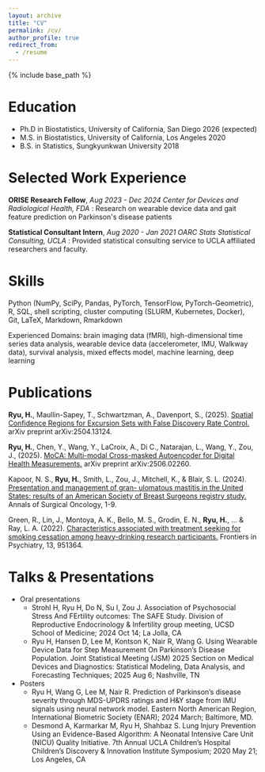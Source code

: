 ```yaml
---
layout: archive
title: "CV"
permalink: /cv/
author_profile: true
redirect_from:
  - /resume
---
```


{% include base_path %}

Education
======

* Ph.D in Biostatistics, University of California, San Diego 2026 (expected)
* M.S. in Biostatistics, University of California, Los Angeles 2020
* B.S. in Statistics, Sungkyunkwan University 2018

Selected Work Experience
======

**ORISE Research Fellow**, *Aug 2023 - Dec 2024*
*Center for Devices and Radiological Health, FDA*
: Research on wearable device data and gait feature prediction on Parkinson's disease patients


**Statistical Consultant Intern**, *Aug 2020 - Jan 2021*
*OARC Stats Statistical Consulting, UCLA*
: Provided statistical consulting service to UCLA affiliated researchers and faculty.

Skills
======

Python (NumPy, SciPy, Pandas, PyTorch, TensorFlow, PyTorch-Geometric), R, SQL, shell scripting, cluster computing (SLURM, Kubernetes, Docker), Git, LaTeX, Markdown, Rmarkdown 


Experienced Domains: brain imaging data (fMRI), high-dimensional time series data analysis, wearable device data (accelerometer, IMU, Walkway data), survival analysis, mixed effects model, machine learning, deep learning


Publications
======

**Ryu, H.**, Maullin-Sapey, T., Schwartzman, A., Davenport, S., (2025). [Spatial Confidence Regions for Excursion Sets with False Discovery Rate Control.](https://arxiv.org/abs/2506.02260) arXiv preprint arXiv:2504.13124.

**Ryu, H.**, Chen, Y., Wang, Y., LaCroix, A., Di C., Natarajan, L., Wang, Y.,  Zou, J., (2025). [MoCA: Multi-modal Cross-masked Autoencoder for Digital Health Measurements.](https://arxiv.org/abs/2506.02260) arXiv preprint arXiv:2506.02260.


Kapoor, N. S., **Ryu, H.**, Smith, L., Zou, J., Mitchell, K., & Blair, S. L. (2024). [Presentation and management of gran-
ulomatous mastitis in the United States: results of an American Society of Breast Surgeons registry study.](https://pubmed.ncbi.nlm.nih.gov/38969857/) Annals
of Surgical Oncology, 1-9.

Green, R., Lin, J., Montoya, A. K., Bello, M. S., Grodin, E. N., **Ryu, H.**, ... & Ray, L. A. (2022). [Characteristics associated
with treatment seeking for smoking cessation among heavy-drinking research participants.](https://pubmed.ncbi.nlm.nih.gov/36245856/) Frontiers in Psychiatry,
13, 951364.
  

Talks & Presentations
======

* Oral presentations
  * Strohl H, Ryu H, Do N, Su I, Zou J. Association of Psychosocial Stress And FErtility outcomes: The SAFE Study. Division of Reproductive Endocrinology & Infertility group meeting, UCSD School of Medicine; 2024 Oct 14; La Jolla, CA
  * Ryu H, Hansen D, Lee M, Kontson K, Nair R, Wang G. Using Wearable Device Data for Step Measurement On Parkinson’s Disease Population. Joint Statistical Meeting (JSM) 2025 Section on Medical Devices and Diagnostics: Statistical Modeling, Data Analysis, and Forecasting Techniques; 2025 Aug 6; Nashville, TN
* Posters
  * Ryu H, Wang G, Lee M, Nair R. Prediction of Parkinson’s disease severity through MDS-UPDRS ratings and H&Y stage from IMU signals using neural network model. Eastern North American Region, International Biometric Society (ENAR); 2024 March; Baltimore, MD.
  * Desmond A, Karmarkar M, Ryu H, Shahbaz S. Lung Injury Prevention Using an Evidence-Based Algorithm: A Neonatal Intensive Care Unit (NICU) Quality Initiative. 7th Annual UCLA Children’s Hospital Children’s Discovery & Innovation Institute Symposium; 2020 May 21; Los Angeles, CA



